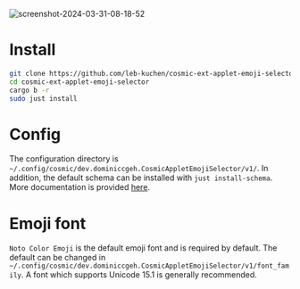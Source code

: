 ![screenshot-2024-03-31-08-18-52](https://github.com/leb-kuchen/cosmic-applet-emoji-selector/assets/102472435/496eae10-a889-46c4-b802-08c0aa4df078)

# Install 
```sh
git clone https://github.com/leb-kuchen/cosmic-ext-applet-emoji-selector 
cd cosmic-ext-applet-emoji-selector 
cargo b -r
sudo just install
```

# Config
The configuration directory is `~/.config/cosmic/dev.dominiccgeh.CosmicAppletEmojiSelector/v1/`.
In addition, the default schema can be installed with `just install-schema`. 
More documentation is provided [here](CONIFG.md).

# Emoji font
`Noto Color Emoji` is the default emoji font and is required by default. 
The default can be changed in `~/.config/cosmic/dev.dominiccgeh.CosmicAppletEmojiSelector/v1/font_family`.
A font which supports Unicode 15.1 is generally recommended.
